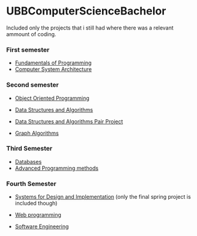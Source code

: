 # UBBComputerScienceBachelor

Included only the projects that i still had where there was a relevant ammount of coding.

### First semester

- [Fundamentals of Programming](https://github.com/vladvlad23/FP-Homework)
- [Computer System Architecture](https://github.com/vladvlad23/ComputerSystemsArchitecture)

### Second semester

- [Object Oriented Programming](https://github.com/vladvlad23/OOP-Homework)

- [Data Structures and Algorithms](https://github.com/vladvlad23/DSA-Homework)
- [Data Structures and Algorithms Pair Project](https://github.com/vladvlad23/DSATeamWork)

- [Graph Algorithms](https://github.com/vladvlad23/GraphAlgorithms)

### Third Semester

- [Databases](https://github.com/vladvlad23/DatabaseHomework)
- [Advanced Programming methods](https://github.com/vladvlad23/AdvancedProgrammingMethods)

### Fourth Semester
- [Systems for Design and Implementation](https://github.com/vladvlad23/AdvancedProgrammingMethods) (only the final spring project is included though)

- [Web programming](https://github.com/vladvlad23/UniversityWebProjects)

- [Software Engineering](https://github.com/vladvlad23/SoftwareEngineering927)

